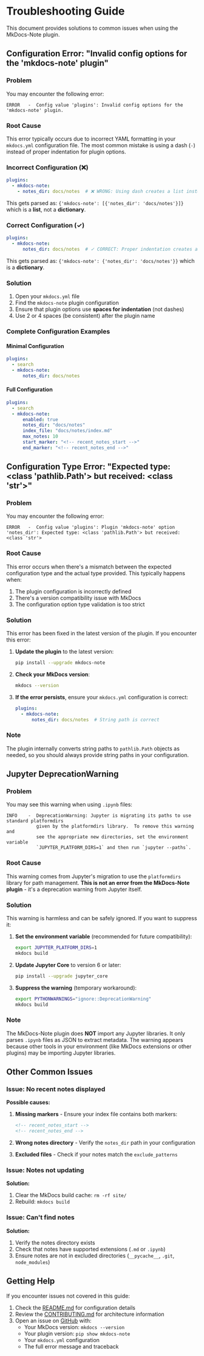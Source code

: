 # Troubleshooting Guide

This document provides solutions to common issues when using the MkDocs-Note plugin.

## Configuration Error: "Invalid config options for the 'mkdocs-note' plugin"

### Problem

You may encounter the following error:

```
ERROR   -  Config value 'plugins': Invalid config options for the 'mkdocs-note' plugin.
```

### Root Cause

This error typically occurs due to incorrect YAML formatting in your `mkdocs.yml` configuration file. The most common mistake is using a dash (`-`) instead of proper indentation for plugin options.

### Incorrect Configuration (❌)

```yaml
plugins:
  - mkdocs-note:
    - notes_dir: docs/notes  # ❌ WRONG: Using dash creates a list instead of a dict
```

This gets parsed as: `{'mkdocs-note': [{'notes_dir': 'docs/notes'}]}` which is a **list**, not a **dictionary**.

### Correct Configuration (✓)

```yaml
plugins:
  - mkdocs-note:
      notes_dir: docs/notes  # ✓ CORRECT: Proper indentation creates a dict
```

This gets parsed as: `{'mkdocs-note': {'notes_dir': 'docs/notes'}}` which is a **dictionary**.

### Solution

1. Open your `mkdocs.yml` file
2. Find the `mkdocs-note` plugin configuration
3. Ensure that plugin options use **spaces for indentation** (not dashes)
4. Use 2 or 4 spaces (be consistent) after the plugin name

### Complete Configuration Examples

#### Minimal Configuration

```yaml
plugins:
  - search
  - mkdocs-note:
      notes_dir: docs/notes
```

#### Full Configuration

```yaml
plugins:
  - search
  - mkdocs-note:
      enabled: true
      notes_dir: "docs/notes"
      index_file: "docs/notes/index.md"
      max_notes: 10
      start_marker: "<!-- recent_notes_start -->"
      end_marker: "<!-- recent_notes_end -->"
```

## Configuration Type Error: "Expected type: <class 'pathlib.Path'> but received: <class 'str'>"

### Problem

You may encounter the following error:

```
ERROR   -  Config value 'plugins': Plugin 'mkdocs-note' option 'notes_dir': Expected type: <class 'pathlib.Path'> but received: <class 'str'>
```

### Root Cause

This error occurs when there's a mismatch between the expected configuration type and the actual type provided. This typically happens when:

1. The plugin configuration is incorrectly defined
2. There's a version compatibility issue with MkDocs
3. The configuration option type validation is too strict

### Solution

This error has been fixed in the latest version of the plugin. If you encounter this error:

1. **Update the plugin** to the latest version:
   ```bash
   pip install --upgrade mkdocs-note
   ```

2. **Check your MkDocs version**:
   ```bash
   mkdocs --version
   ```

3. **If the error persists**, ensure your `mkdocs.yml` configuration is correct:
   ```yaml
   plugins:
     - mkdocs-note:
         notes_dir: docs/notes  # String path is correct
   ```

### Note

The plugin internally converts string paths to `pathlib.Path` objects as needed, so you should always provide string paths in your configuration.

## Jupyter DeprecationWarning

### Problem

You may see this warning when using `.ipynb` files:

```
INFO    -  DeprecationWarning: Jupyter is migrating its paths to use standard platformdirs
           given by the platformdirs library.  To remove this warning and
           see the appropriate new directories, set the environment variable
           `JUPYTER_PLATFORM_DIRS=1` and then run `jupyter --paths`.
```

### Root Cause

This warning comes from Jupyter's migration to use the `platformdirs` library for path management. **This is not an error from the MkDocs-Note plugin** - it's a deprecation warning from Jupyter itself.

### Solution

This warning is harmless and can be safely ignored. If you want to suppress it:

1. **Set the environment variable** (recommended for future compatibility):

   ```bash
   export JUPYTER_PLATFORM_DIRS=1
   mkdocs build
   ```

2. **Update Jupyter Core** to version 6 or later:

   ```bash
   pip install --upgrade jupyter_core
   ```

3. **Suppress the warning** (temporary workaround):

   ```bash
   export PYTHONWARNINGS="ignore::DeprecationWarning"
   mkdocs build
   ```

### Note

The MkDocs-Note plugin does **NOT** import any Jupyter libraries. It only parses `.ipynb` files as JSON to extract metadata. The warning appears because other tools in your environment (like MkDocs extensions or other plugins) may be importing Jupyter libraries.

## Other Common Issues

### Issue: No recent notes displayed

**Possible causes:**

1. **Missing markers** - Ensure your index file contains both markers:
   ```markdown
   <!-- recent_notes_start -->
   <!-- recent_notes_end -->
   ```

2. **Wrong notes directory** - Verify the `notes_dir` path in your configuration

3. **Excluded files** - Check if your notes match the `exclude_patterns`

### Issue: Notes not updating

**Solution:** 
1. Clear the MkDocs build cache: `rm -rf site/`
2. Rebuild: `mkdocs build`

### Issue: Can't find notes

**Solution:**
1. Verify the notes directory exists
2. Check that notes have supported extensions (`.md` or `.ipynb`)
3. Ensure notes are not in excluded directories (`__pycache__`, `.git`, `node_modules`)

## Getting Help

If you encounter issues not covered in this guide:

1. Check the [README.md](README.md) for configuration details
2. Review the [CONTRIBUTING.md](CONTRIBUTING.md) for architecture information
3. Open an issue on [GitHub](https://github.com/virtualguard101/mkdocs-note/issues) with:
   - Your MkDocs version: `mkdocs --version`
   - Your plugin version: `pip show mkdocs-note`
   - Your `mkdocs.yml` configuration
   - The full error message and traceback

